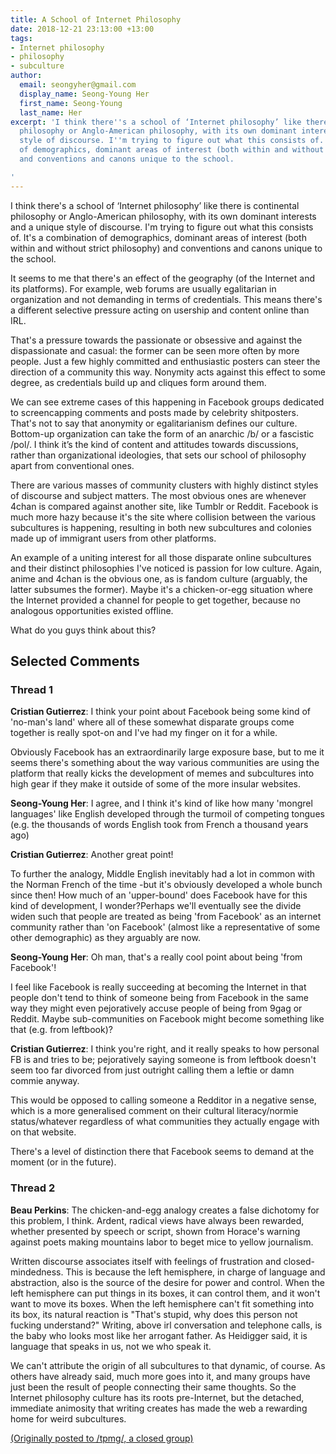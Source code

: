 ```yaml
---
title: A School of Internet Philosophy
date: 2018-12-21 23:13:00 +13:00
tags:
- Internet philosophy
- philosophy
- subculture
author:
  email: seongyher@gmail.com
  display_name: Seong-Young Her
  first_name: Seong-Young
  last_name: Her
excerpt: 'I think there''s a school of ‘Internet philosophy’ like there is continental
  philosophy or Anglo-American philosophy, with its own dominant interests and a unique
  style of discourse. I''m trying to figure out what this consists of. It''s a combination
  of demographics, dominant areas of interest (both within and without strict philosophy)
  and conventions and canons unique to the school.

'
---
```


I think there's a school of ‘Internet philosophy’ like there is continental philosophy or Anglo-American philosophy, with its own dominant interests and a unique style of discourse. I'm trying to figure out what this consists of. It's a combination of demographics, dominant areas of interest (both within and without strict philosophy) and conventions and canons unique to the school.

It seems to me that there's an effect of the geography (of the Internet and its platforms). For example, web forums are usually egalitarian in organization and not demanding in terms of credentials. This means there's a different selective pressure acting on usership and content online than IRL.

That's a pressure towards the passionate or obsessive and against the dispassionate and casual: the former can be seen more often by more people. Just a few highly committed and enthusiastic posters can steer the direction of a community this way. Nonymity acts against this effect to some degree, as credentials build up and cliques form around them.

We can see extreme cases of this happening in Facebook groups dedicated to screencapping comments and posts made by celebrity shitposters. That's not to say that anonymity or egalitarianism defines our culture. Bottom-up organization can take the form of an anarchic /b/ or a fascistic /pol/. I think it’s the kind of content and attitudes towards discussions, rather than organizational ideologies, that sets our school of philosophy apart from conventional ones.

There are various masses of community clusters with highly distinct styles of discourse and subject matters. The most obvious ones are whenever 4chan is compared against another site, like Tumblr or Reddit. Facebook is much more hazy because it's the site where collision between the various subcultures is happening, resulting in both new subcultures and colonies made up of immigrant users from other platforms.

An example of a uniting interest for all those disparate online subcultures and their distinct philosophies I've noticed is passion for low culture. Again, anime and 4chan is the obvious one, as is fandom culture (arguably, the latter subsumes the former). Maybe it's a chicken-or-egg situation where the Internet provided a channel for people to get together, because no analogous opportunities existed offline.

What do you guys think about this?

## Selected Comments
### Thread 1

**Cristian Gutierrez**: I think your point about Facebook being some kind of 'no-man's land' where all of these somewhat disparate groups come together is really spot-on and I've had my finger on it for a while. 

Obviously Facebook has an extraordinarily large exposure base, but to me it seems there's something about the way various communities are using the platform that really kicks the development of memes and subcultures into high gear if they make it outside of some of the more insular websites.

**Seong-Young Her**: I agree, and I think it's kind of like how many 'mongrel languages' like English developed through the turmoil of competing tongues (e.g. the thousands of words English took from French a thousand years ago)

**Cristian Gutierrez**: Another great point! 

To further the analogy, Middle English inevitably had a lot in common with the Norman French of the time -but it's obviously developed a whole bunch since then! How much of an 'upper-bound' does Facebook have for this kind of development, I wonder?Perhaps we'll eventually see the divide widen such that people are treated as being 'from Facebook' as an internet community rather than 'on Facebook' (almost like a representative of some other demographic) as they arguably are now.

**Seong-Young Her**: Oh man, that's a really cool point about being 'from Facebook'!

I feel like Facebook is really succeeding at becoming the Internet in that people don't tend to think of someone being from Facebook in the same way they might even pejoratively accuse people of being from 9gag or Reddit. Maybe sub-communities on Facebook might become something like that (e.g. from leftbook)?

**Cristian Gutierrez**: I think you're right, and it really speaks to how personal FB is and tries to be; pejoratively saying someone is from leftbook doesn't seem too far divorced from just outright calling them a leftie or damn commie anyway. 

This would be opposed to calling someone a Redditor in a negative sense, which is a more generalised comment on their cultural literacy/normie status/whatever regardless of what communities they actually engage with on that website. 

There's a level of distinction there that Facebook seems to demand at the moment (or in the future).

### Thread 2

**Beau Perkins**: The chicken-and-egg analogy creates a false dichotomy for this problem, I think. Ardent, radical views have always been rewarded, whether presented by speech or script, shown from Horace's warning against poets making mountains labor to beget mice to yellow journalism. 

Written discourse associates itself with feelings of frustration and closed-mindedness. This is because the left hemisphere, in charge of language and abstraction, also is the source of the desire for power and control. When the left hemisphere can put things in its boxes, it can control them, and it won't want to move its boxes. When the left hemisphere can't fit something into its box, its natural reaction is "That's stupid, why does this person not fucking understand?" Writing, above irl conversation and telephone calls, is the baby who looks most like her arrogant father. As Heidigger said, it is language that speaks in us, not we who speak it.

We can't attribute the origin of all subcultures to that dynamic, of course. As others have already said, much more goes into it, and many groups have just been the result of people connecting their same thoughts. So the Internet philosophy culture has its roots pre-Internet, but the detached, immediate animosity that writing creates has made the web a rewarding home for weird subcultures.


[(Originally posted to /tpmg/, a closed group)](https://www.facebook.com/groups/sophismo/permalink/1423828097639046/)
